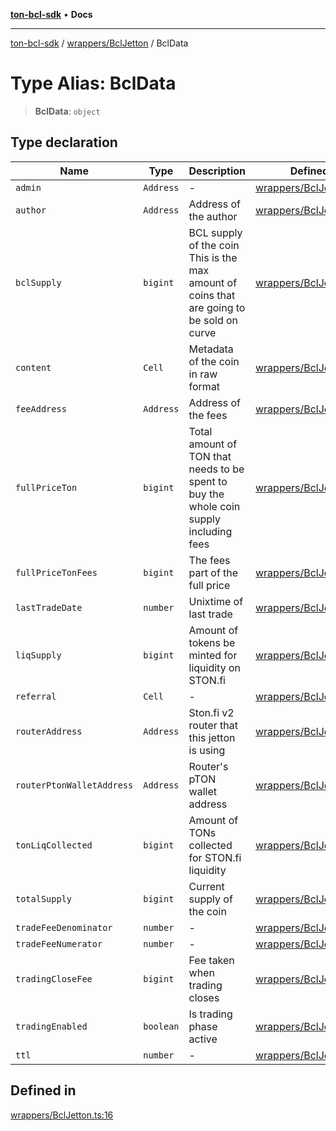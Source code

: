 [**ton-bcl-sdk**](../../../README.md) • **Docs**

***

[ton-bcl-sdk](../../../README.md) / [wrappers/BclJetton](../README.md) / BclData

# Type Alias: BclData

> **BclData**: `object`

## Type declaration

| Name | Type | Description | Defined in |
| ------ | ------ | ------ | ------ |
| `admin` | `Address` | - | [wrappers/BclJetton.ts:30](https://github.com/ton-fun-tech/ton-bcl-sdk/blob/147c953c460604d17963909907f6eeca3782e941/src/wrappers/BclJetton.ts#L30) |
| `author` | `Address` | Address of the author | [wrappers/BclJetton.ts:34](https://github.com/ton-fun-tech/ton-bcl-sdk/blob/147c953c460604d17963909907f6eeca3782e941/src/wrappers/BclJetton.ts#L34) |
| `bclSupply` | `bigint` | BCL supply of the coin This is the max amount of coins that are going to be sold on curve | [wrappers/BclJetton.ts:25](https://github.com/ton-fun-tech/ton-bcl-sdk/blob/147c953c460604d17963909907f6eeca3782e941/src/wrappers/BclJetton.ts#L25) |
| `content` | `Cell` | Metadata of the coin in raw format | [wrappers/BclJetton.ts:38](https://github.com/ton-fun-tech/ton-bcl-sdk/blob/147c953c460604d17963909907f6eeca3782e941/src/wrappers/BclJetton.ts#L38) |
| `feeAddress` | `Address` | Address of the fees | [wrappers/BclJetton.ts:42](https://github.com/ton-fun-tech/ton-bcl-sdk/blob/147c953c460604d17963909907f6eeca3782e941/src/wrappers/BclJetton.ts#L42) |
| `fullPriceTon` | `bigint` | Total amount of TON that needs to be spent to buy the whole coin supply including fees | [wrappers/BclJetton.ts:67](https://github.com/ton-fun-tech/ton-bcl-sdk/blob/147c953c460604d17963909907f6eeca3782e941/src/wrappers/BclJetton.ts#L67) |
| `fullPriceTonFees` | `bigint` | The fees part of the full price | [wrappers/BclJetton.ts:71](https://github.com/ton-fun-tech/ton-bcl-sdk/blob/147c953c460604d17963909907f6eeca3782e941/src/wrappers/BclJetton.ts#L71) |
| `lastTradeDate` | `number` | Unixtime of last trade | [wrappers/BclJetton.ts:49](https://github.com/ton-fun-tech/ton-bcl-sdk/blob/147c953c460604d17963909907f6eeca3782e941/src/wrappers/BclJetton.ts#L49) |
| `liqSupply` | `bigint` | Amount of tokens be minted for liquidity on STON.fi | [wrappers/BclJetton.ts:29](https://github.com/ton-fun-tech/ton-bcl-sdk/blob/147c953c460604d17963909907f6eeca3782e941/src/wrappers/BclJetton.ts#L29) |
| `referral` | `Cell` | - | [wrappers/BclJetton.ts:58](https://github.com/ton-fun-tech/ton-bcl-sdk/blob/147c953c460604d17963909907f6eeca3782e941/src/wrappers/BclJetton.ts#L58) |
| `routerAddress` | `Address` | Ston.fi v2 router that this jetton is using | [wrappers/BclJetton.ts:75](https://github.com/ton-fun-tech/ton-bcl-sdk/blob/147c953c460604d17963909907f6eeca3782e941/src/wrappers/BclJetton.ts#L75) |
| `routerPtonWalletAddress` | `Address` | Router's pTON wallet address | [wrappers/BclJetton.ts:79](https://github.com/ton-fun-tech/ton-bcl-sdk/blob/147c953c460604d17963909907f6eeca3782e941/src/wrappers/BclJetton.ts#L79) |
| `tonLiqCollected` | `bigint` | Amount of TONs collected for STON.fi liquidity | [wrappers/BclJetton.ts:57](https://github.com/ton-fun-tech/ton-bcl-sdk/blob/147c953c460604d17963909907f6eeca3782e941/src/wrappers/BclJetton.ts#L57) |
| `totalSupply` | `bigint` | Current supply of the coin | [wrappers/BclJetton.ts:20](https://github.com/ton-fun-tech/ton-bcl-sdk/blob/147c953c460604d17963909907f6eeca3782e941/src/wrappers/BclJetton.ts#L20) |
| `tradeFeeDenominator` | `number` | - | [wrappers/BclJetton.ts:44](https://github.com/ton-fun-tech/ton-bcl-sdk/blob/147c953c460604d17963909907f6eeca3782e941/src/wrappers/BclJetton.ts#L44) |
| `tradeFeeNumerator` | `number` | - | [wrappers/BclJetton.ts:43](https://github.com/ton-fun-tech/ton-bcl-sdk/blob/147c953c460604d17963909907f6eeca3782e941/src/wrappers/BclJetton.ts#L43) |
| `tradingCloseFee` | `bigint` | Fee taken when trading closes | [wrappers/BclJetton.ts:63](https://github.com/ton-fun-tech/ton-bcl-sdk/blob/147c953c460604d17963909907f6eeca3782e941/src/wrappers/BclJetton.ts#L63) |
| `tradingEnabled` | `boolean` | Is trading phase active | [wrappers/BclJetton.ts:53](https://github.com/ton-fun-tech/ton-bcl-sdk/blob/147c953c460604d17963909907f6eeca3782e941/src/wrappers/BclJetton.ts#L53) |
| `ttl` | `number` | - | [wrappers/BclJetton.ts:45](https://github.com/ton-fun-tech/ton-bcl-sdk/blob/147c953c460604d17963909907f6eeca3782e941/src/wrappers/BclJetton.ts#L45) |

## Defined in

[wrappers/BclJetton.ts:16](https://github.com/ton-fun-tech/ton-bcl-sdk/blob/147c953c460604d17963909907f6eeca3782e941/src/wrappers/BclJetton.ts#L16)
